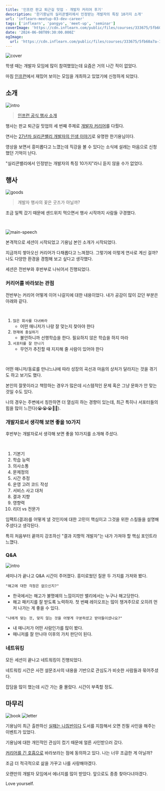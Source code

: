```yaml
---
title: '인프런 판교 퇴근길 밋업 - 개발자 커리어 후기'
description: '한기용님의 실리콘밸리에서 인정받는 개발자의 특징 10가지 소개'
url: 'inflearn-meetup-03-dev-career'
tags: ['inflearn', 'pangyo', 'meet-up', 'seminar']
coverImage: 'https://cdn.inflearn.com/public/files/courses/333675/5fb60a7a-1b19-4b41-80e6-c49851282dec/5_meetup_p.png'
date: '2024-06-08T09:30:00.000Z'
ogImage:
  url: 'https://cdn.inflearn.com/public/files/courses/333675/5fb60a7a-1b19-4b41-80e6-c49851282dec/5_meetup_p.png'
---
```


![cover](https://cdn.inflearn.com/public/files/courses/333675/5fb60a7a-1b19-4b41-80e6-c49851282dec/5_meetup_p.png 'cover')

학생 때는 개발자 모임에 많이 참여했었는데 요즘은 거의 나간 적이 없었다.

마침 [인프런](https://inflearn.com/)에서 재밌어 보이는 모임을 개최하고 있었기에 신청하게 되었다.

## 소개

![intro](https://github.com/1ilsang/dev/assets/23524849/bc2b8220-c393-4e71-b704-7301296f8397 'l')

> [인프런 공식 행사 소개](https://www.inflearn.com/course/%ED%8C%90%EA%B5%90-%ED%87%B4%EA%B7%BC%EA%B8%B8%EB%B0%8B%EC%97%85-%EC%9D%B8%ED%94%84%EB%9F%B0-%EA%B0%9C%EB%B0%9C%EC%9E%90%EC%BB%A4%EB%A6%AC%EC%96%B4)

행사는 판교 퇴근길 밋업의 세 번째 주제로 <u>개발자 커리어</u>를 다뤘다.

연사는 [27년차 실리콘밸리 개발자의 인생 이야기](https://www.youtube.com/watch?v=nLL409se8sM)로 유명한 한기용님이다.

영상을 보면서 흥미롭다고 느꼈는데 직강을 볼 수 있다는 소식에 설레는 마음으로 신청했던 기억이 난다.

"실리콘밸리에서 인정받는 개발자의 특징 10가지"라니 듣지 않을 수가 없었다.

## 행사

![goods](https://github.com/1ilsang/dev/assets/23524849/9e946eb0-5e99-4486-9861-e7865b7e9fb1)

> 개발자 행사의 꽃은 굿즈가 아닐까?

조금 일찍 갔기 때문에 샌드위치 먹으면서 행사 시작까지 사람들 구경했다.

<br />

![main-speech](https://github.com/1ilsang/dev/assets/23524849/f6edab52-c2b2-4c7c-ac0c-f2e552a4ac03 'l')

본격적으로 세션이 시작되었고 기용님 본인 소개가 시작되었다.

지금까지 쌓아오신 커리어가 다채롭다고 느껴졌다. 그렇기에 이렇게 연사로 계신 걸까? 나도 다양한 환경을 경험해 보고 싶다고 생각했다.

세션은 전반부와 후반부로 나뉘어서 진행되었다.

### 커리어를 바라보는 관점

전반부는 커리어 어떻게 이어 나갈지에 대한 내용이었다. 내가 공감이 많이 갔던 부분은 아래와 같다.

<br />

1. `많은 회사를 다녀봐라`
   - 어떤 매니저가 나랑 잘 맞는지 찾아야 한다
2. `현재에 충실하기`
   - 불안하니까 선행학습을 한다. 필요하지 않은 학습을 하지 마라
3. `서포터를 잘 만나기`
   - 무언가 추진할 때 지지해 줄 사람이 있어야 한다

<br />

어떤 매니저/동료를 만나느냐에 따라 성장의 곡선과 마음의 상처가 달라지는 것을 겪기도 하고 보기도 했다.

본인의 잘못이라고 책망하는 경우가 많은데 시스템적인 문제 혹은 그냥 문화가 안 맞는 것일 수도 있다.

나의 경우는 주변에서 칭찬하면 더 열심히 하는 경향이 있는데, 최근 특히나 서포터들의 힘을 많이 느낀다(😭😭😭👏👏).

### 개발자로서 생각해 보면 좋을 10가지

후반부는 개발자로서 생각해 보면 좋을 10가지를 소개해 주셨다.

<br />

1. 기본기
2. 학습 능력
3. 의사소통
4. 문제정의
5. 시간 추정
6. 운영 고려 코드 작성
7. 서비스 사고 대처
8. 결과 지향
9. 영향력
10. 리더 vs 전문가

임팩트(결과)를 어떻게 낼 것인지에 대한 고민이 핵심이고 그것을 위한 스킬들을 설명해 주셨다고 생각된다.

특히 처음부터 끝까지 강조하신 "결과 지향적 개발자"는 내가 가져야 할 핵심 포인트라 느꼈다.

### Q&A

![intro](https://github.com/1ilsang/dev/assets/23524849/1f1aeed6-4df4-4d33-8e14-bed3409b492f 'l')

세미나가 끝나고 Q&A 시간이 주어졌다. 흥미로웠던 질문 두 가지를 가져와 봤다.

`"해고에 대한 걱정은 없으신지?"`

- 한국에서는 해고가 불명예의 느낌이지만 밸리에서는 누구나 해고당한다.
- 해고 패키지를 잘 받도록 노력하자. 첫 번째 레이오프는 많이 챙겨주므로 오히려 먼저 나가는 게 좋을 수 있다.

`"나에게 맞는 것, 맞지 않는 것을 어떻게 구분하셨고 받아들이셨나요?"`

- 내 매니저가 어떤 사람인가를 많이 봤다.
- 매니저를 잘 만나야 이후의 가치 판단이 된다.

### 네트워킹

모든 세션이 끝나고 네트워킹이 진행되었다.

네트워킹 시간은 사전 설문조사의 내용을 기반으로 관심도가 비슷한 사람들과 묶어주셨다.

잡담을 많이 했는데 시간 가는 줄 몰랐다. 시간이 부족할 정도.

## 마무리

<div class="img-horizon-wrap">

<img alt="book" src="https://contents.kyobobook.co.kr/sih/fit-in/458x0/pdt/9791198662217.jpg">
<img alt="letter" src="https://github.com/1ilsang/dev/assets/23524849/c526ff72-17a6-41c5-b801-74aac3b764c2">

</div>

기용님이 최근 출판하신 [실패는 나침반이다](https://product.kyobobook.co.kr/detail/S000212569197) 도서를 지참해서 오면 친필 사인을 해주는 이벤트가 있었다.

기용님에 대한 개인적인 관심이 컸기 때문에 얼른 사인받으러 갔다.

<u>커리어를 긴 호흡으로</u> 바라보라는 점에 동의하고 있다. 나는 너무 조급한 게 아닐까?

조금 더 적극적으로 삶을 가꾸고 나를 사랑해야겠다.

오랜만의 개발자 모임에서 에너지를 많이 받았다. 앞으로도 종종 찾아다녀야겠다.

Love yourself.

